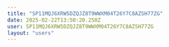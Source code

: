 ```yaml
---
title: "SP11MQJ6XRW5DZQJZ8T9WWXM04T26Y7C8AZSH77ZG"
date: 2025-02-22T13:50:20.258Z
user: SP11MQJ6XRW5DZQJZ8T9WWXM04T26Y7C8AZSH77ZG
layout: "users"
---
```

    